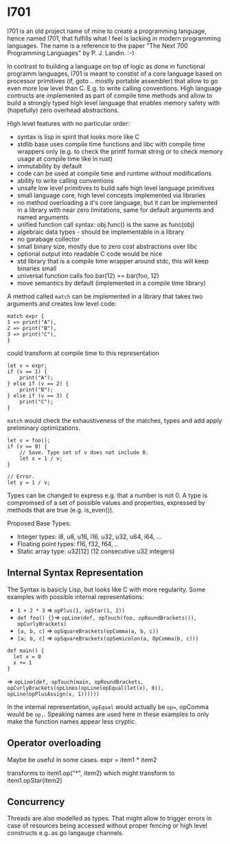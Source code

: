 # l701

l701 is an old project name of mine to create a programming language, hence named l701, that fulfills what I feel is lacking in modern programming languages.
The name is a reference to the paper "The Next 700 Programming Languages" by P. J. Landin. :-)

ln contrast to building a language on top of logic as done in functional programm languages,
l701 is meant to constist of a core language based on processor primitives (if, goto .. mostly portable assembler) that allow to go even more low level than C. E.g. to write calling conventions.
High language contructs are implemented as part of compile time methods and allow to build a strongly typed high level language that enables memory safety with (hopefully) zero overhead abstractions.

High level features with no particular order:

- syntax is lisp in spirit that looks more like C
- stdlib base uses compile time functions and libc with compile time wrappers only (e.g. to check the printf format string or to check memory usage at compile time like in rust)
- immutability by default
- code can be used at compile time and runtime without modifications
- ability to write calling conventions
- unsafe low level primitives to build safe high level language primitives
- small language core, high level concepts implemented via libraries
- no method overloading a it's core language, but it can be implemented in a library with near zero limitations, same for default arguments and named arguments
- unified function call syntax: obj.func() is the same as func(obj)
- algebraic data types - should be implementable in a library
- no garabage collector
- small binary size, mostly due to zero cost abstractions over libc
- optional output into readable C code would be nice
- std library that is a compile time wrapper around stdc, this will keep binaries small
- universal function calls foo.bar(12) == bar(foo, 12)
- move semantics by default (implemented in a compile time library)

A method called `match` can be implemented in a library that takes two arguments and creates low level code:
```
match expr {
1 => print("A"),
2 => print("B"),
3 => print("C"),
}
```
could transform at compile time to this representation
```
let v = expr;
if (v == 1) {
	print("A");
} else if (v == 2) {
	print("B");
} else if (v == 3) {
	print("C");
}
```

`match` would check the exhaustiveness of the matches, types and add apply preliminary optimizations.

```
let v = foo();
if (v == 0) {
	// Save. Type set of v does not include 0. 
	let x = 1 / v;
}

// Error.
let y = 1 / v;
```
Types can be changed to express e.g. that a number is not 0.
A type is compromsed of a set of possible values and properties, expressed by methods that are true (e.g. is_even()).


Proposed Base Types:
* Integer types: i8, u8, u16, i16, u32, u32, u64, i64, ...
* Floating point types: f16, f32, f64, ..
* Static array type: u32[12] (12 consecutive u32 integers)

## Internal Syntax Representation

The Syntax is basicly Lisp, but looks like C with more regularity.
Some examples with possible internal representations:

* `1 + 2 * 3` => `opPlus(1, opStar(1, 2))`
* `def foo() {}`=> `opLine(def, opTouch(foo, opRoundBrackets()), opCurlyBrackets)`
* `[a, b, c]` => `opSquareBrackets(opComma(a, b, c))`
* `[a; b, c]` => `opSquareBrackets(opSemicolon(a, OpComma(b, c)))`

```
def main() {
  let x = 0
  x += 1
}
```
=>
`opLine(def, opTouch(main, opRoundBrackets, opCurlyBrackets(opLines(opLine(opEqual(let(x), 0)), opLine(opPlusAssign(x, 1))))))`

In the internal representation, `opEqual` would actually be `op=`, opComma would be `op,`.
Speaking names are used here in these examples to only make the function names appear less cryptic.

## Operator overloading
Maybe be useful in some cases.
expr = item1 * item2

transforms to item1.op("*", item2) which might transform to item1.opStar(item2)

## Concurrency
Threads are also modelled as types. That might allow to trigger errors in case of resources being accessed without proper fencing or high level constructs e.g. as  go langauge channels.
